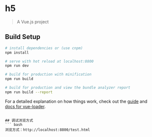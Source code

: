 # h5

> A Vue.js project

## Build Setup

``` bash
# install dependencies or (use cnpm)
npm install

# serve with hot reload at localhost:8800
npm run dev

# build for production with minification
npm run build

# build for production and view the bundle analyzer report
npm run build --report
```

For a detailed explanation on how things work, check out the [guide](http://vuejs-templates.github.io/webpack/) and [docs for vue-loader](http://vuejs.github.io/vue-loader).
```

## 调试浏览方式
``` bash
浏览方式：http://localhost:8800/test.html
```
